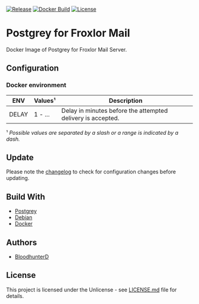[![Release](https://img.shields.io/github/v/release/bloodhunterd/froxlor-mail-postgrey-docker?include_prereleases&style=for-the-badge)](https://github.com/bloodhunterd/froxlor-mail-postgrey-docker/releases)
[![Docker Build](https://img.shields.io/docker/cloud/build/bloodhunterd/froxlor-mail-postgrey?style=for-the-badge)](https://hub.docker.com/r/bloodhunterd/froxlor-mail-postgrey)
[![License](https://img.shields.io/github/license/bloodhunterd/froxlor-mail-postgrey-docker?style=for-the-badge)](https://github.com/bloodhunterd/froxlor-mail-postgrey-docker/blob/master/LICENSE)

# Postgrey for Froxlor Mail

Docker Image of Postgrey for Froxlor Mail Server.

## Configuration

### Docker environment

| ENV | Values¹ | Description
|--- |--- |---
| DELAY | 1 - ... | Delay in minutes before the attempted delivery is accepted.

¹ *Possible values are separated by a slash or a range is indicated by a dash.*

## Update

Please note the [changelog](https://github.com/bloodhunterd/froxlor-mail-postgrey-docker/blob/master/CHANGELOG.md) to check for configuration changes before updating.

## Build With

* [Postgrey](https://postgrey.schweikert.ch/)
* [Debian](https://www.debian.org/)
* [Docker](https://www.docker.com/)

## Authors

* [BloodhunterD](https://github.com/bloodhunterd)

## License

This project is licensed under the Unlicense - see [LICENSE.md](https://github.com/bloodhunterd/froxlor-mail-postgrey-docker/blob/master/LICENSE) file for details.
